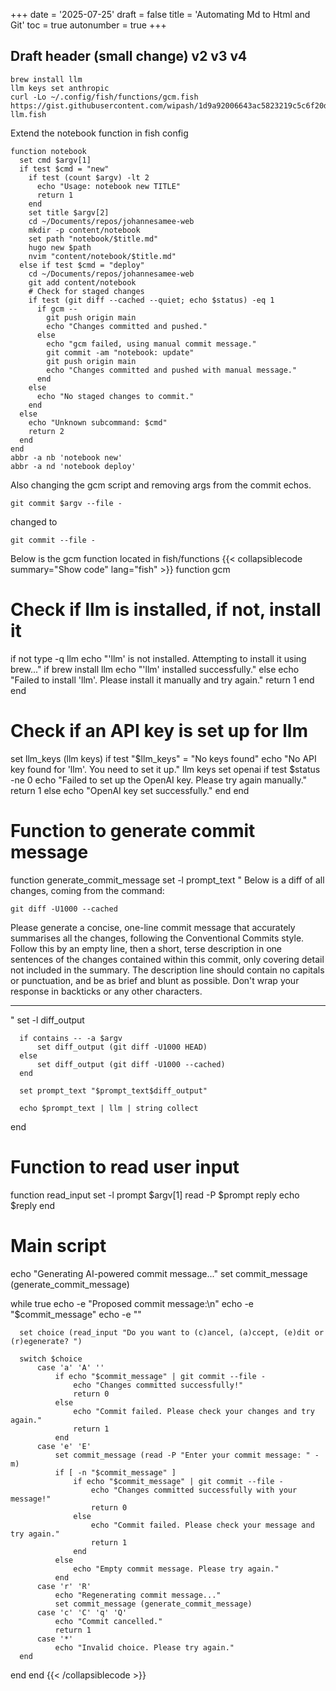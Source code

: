 +++
date = '2025-07-25'
draft = false
title = 'Automating Md to Html and Git'
toc = true
autonumber = true
+++

## Draft header (small change) v2 v3 v4
```fish
brew install llm
llm keys set anthropic
curl -Lo ~/.config/fish/functions/gcm.fish https://gist.githubusercontent.com/wipash/1d9a92006643ac5823219c5c6f20da89/raw/gcm-llm.fish
```

Extend the notebook function in fish config
```fish
function notebook
  set cmd $argv[1]
  if test $cmd = "new"
    if test (count $argv) -lt 2
      echo "Usage: notebook new TITLE"
      return 1
    end
    set title $argv[2]
    cd ~/Documents/repos/johannesamee-web
    mkdir -p content/notebook
    set path "notebook/$title.md"
    hugo new $path
    nvim "content/notebook/$title.md"
  else if test $cmd = "deploy"
    cd ~/Documents/repos/johannesamee-web
    git add content/notebook
    # Check for staged changes
    if test (git diff --cached --quiet; echo $status) -eq 1
      if gcm --
        git push origin main
        echo "Changes committed and pushed."
      else
        echo "gcm failed, using manual commit message."
        git commit -am "notebook: update"
        git push origin main
        echo "Changes committed and pushed with manual message."
      end
    else
      echo "No staged changes to commit."
    end
  else
    echo "Unknown subcommand: $cmd"
    return 2
  end
end
abbr -a nb 'notebook new'
abbr -a nd 'notebook deploy'
```

Also changing the gcm script and removing args from the commit echos.
```fish
git commit $argv --file -
```
changed to
```fish
git commit --file -
```

Below is the gcm function located in fish/functions
{{< collapsiblecode summary="Show code" lang="fish" >}}
function gcm
  # Check if llm is installed, if not, install it
  if not type -q llm
      echo "'llm' is not installed. Attempting to install it using brew..."
      if brew install llm
          echo "'llm' installed successfully."
      else
          echo "Failed to install 'llm'. Please install it manually and try again."
          return 1
      end
  end
  
  # Check if an API key is set up for llm
  set llm_keys (llm keys)
  if test "$llm_keys" = "No keys found"
      echo "No API key found for 'llm'. You need to set it up."
      llm keys set openai
      if test $status -ne 0
          echo "Failed to set up the OpenAI key. Please try again manually."
          return 1
      else
          echo "OpenAI key set successfully."
      end
  end

  # Function to generate commit message
  function generate_commit_message
      set -l prompt_text "
Below is a diff of all changes, coming from the command:
```
git diff -U1000 --cached
```
Please generate a concise, one-line commit message that accurately summarises all the changes, following the
Conventional Commits style.
Follow this by an empty line, then a short, terse description in one sentences of the changes contained within
this commit, only covering detail not included in the summary. The description line should contain no capitals
or punctuation, and be as brief and blunt as possible.
Don't wrap your response in backticks or any other characters.

----------
"
      set -l diff_output

      if contains -- -a $argv
          set diff_output (git diff -U1000 HEAD)
      else
          set diff_output (git diff -U1000 --cached)
      end

      set prompt_text "$prompt_text$diff_output"

      echo $prompt_text | llm | string collect

  end

  # Function to read user input
  function read_input
      set -l prompt $argv[1]
      read -P $prompt reply
      echo $reply
  end

  # Main script
  echo "Generating AI-powered commit message..."
  set commit_message (generate_commit_message)

  while true
      echo -e "Proposed commit message:\n"
      echo -e "$commit_message"
      echo -e ""

      set choice (read_input "Do you want to (c)ancel, (a)ccept, (e)dit or (r)egenerate? ")

      switch $choice
          case 'a' 'A' ''
              if echo "$commit_message" | git commit --file -
                  echo "Changes committed successfully!"
                  return 0
              else
                  echo "Commit failed. Please check your changes and try again."
                  return 1
              end
          case 'e' 'E'
              set commit_message (read -P "Enter your commit message: " -m)
              if [ -n "$commit_message" ]
                  if echo "$commit_message" | git commit --file -
                      echo "Changes committed successfully with your message!"
                      return 0
                  else
                      echo "Commit failed. Please check your message and try again."
                      return 1
                  end
              else
                  echo "Empty commit message. Please try again."
              end
          case 'r' 'R'
              echo "Regenerating commit message..."
              set commit_message (generate_commit_message)
          case 'c' 'C' 'q' 'Q'
              echo "Commit cancelled."
              return 1
          case '*'
              echo "Invalid choice. Please try again."
      end
  end
end
{{< /collapsiblecode >}}
